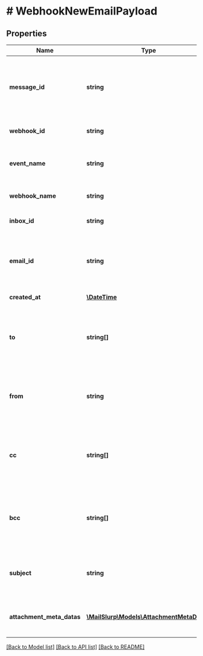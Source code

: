 # # WebhookNewEmailPayload

## Properties

Name | Type | Description | Notes
------------ | ------------- | ------------- | -------------
**message_id** | **string** | Idempotent message ID. Store this ID locally or in a database to prevent message duplication. | [optional] 
**webhook_id** | **string** | ID of webhook entity being triggered | [optional] 
**event_name** | **string** | Name of the event type webhook is being triggered for. | [optional] 
**webhook_name** | **string** | Name of the webhook being triggered | [optional] 
**inbox_id** | **string** | Id of the inbox that received an email | [optional] 
**email_id** | **string** | ID of the email that was received. Use this ID for fetching the email with the &#x60;EmailController&#x60;. | [optional] 
**created_at** | [**\DateTime**](\DateTime) | Date time of event creation | [optional] 
**to** | **string[]** | List of &#x60;To&#x60; recipient email addresses that the email was addressed to. See recipients object for names. | [optional] 
**from** | **string** | Who the email was sent from. An email address - see fromName for the sender name. | [optional] 
**cc** | **string[]** | List of &#x60;CC&#x60; recipients email addresses that the email was addressed to. See recipients object for names. | [optional] 
**bcc** | **string[]** | List of &#x60;BCC&#x60; recipients email addresses that the email was addressed to. See recipients object for names. | [optional] 
**subject** | **string** | The subject line of the email message as specified by SMTP subject header | [optional] 
**attachment_meta_datas** | [**\MailSlurp\Models\AttachmentMetaData[]**](AttachmentMetaData) | List of attachment meta data objects if attachments present | [optional] 

[[Back to Model list]](../../README#documentation-for-models) [[Back to API list]](../../README#documentation-for-api-endpoints) [[Back to README]](../../README)


